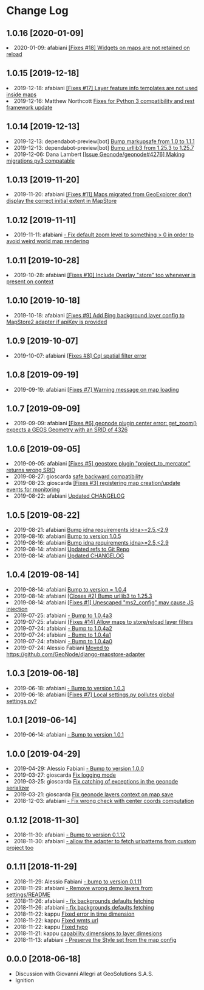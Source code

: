 # Change Log

## 1.0.16 [2020-01-09]

<li> 2020-01-09: afabiani <a href="https://github.com/GeoNode/django-mapstore-adapter/commit/db2fb3feaf64378403bef2a46e3a6d0a43adc62d" target="blank"> [Fixes #18] Widgets on maps are not retained on reload</a></li>

## 1.0.15 [2019-12-18]

<li> 2019-12-18: afabiani <a href="http://github.com/GeoNode/django-mapstore-adapter/commit/5c8c357d22f6c2ba77e9a219417ed152489eb399" target="blank"> [Fixes #17] Layer feature info templates are not used inside maps</a></li> 
<li> 2019-12-16: Matthew Northcott <a href="http://github.com/GeoNode/django-mapstore-adapter/commit/9caaf498d166eebc62ae5038c2acb80b6ac1d99a" target="blank"> Fixes for Python 3 compatibility and rest framework update</a></li>

## 1.0.14 [2019-12-13]

<li> 2019-12-13: dependabot-preview[bot] <a href="http://github.com/GeoNode/django-mapstore-adapter/commit/c626db2c47128040d28a40395623b7457d3c98b5" target="blank"> Bump markupsafe from 1.0 to 1.1.1</a></li> 
<li> 2019-12-13: dependabot-preview[bot] <a href="http://github.com/GeoNode/django-mapstore-adapter/commit/d877a45661faea53a0b484ad06f16113d57f5ba1" target="blank"> Bump urllib3 from 1.25.3 to 1.25.7</a></li> 
<li> 2019-12-06: Dana Lambert <a href="http://github.com/GeoNode/django-mapstore-adapter/commit/5fe469da015ba619aa982a8b89ba3136fc83a96a" target="blank"> [Issue Geonode/geonode#4276] Making migrations py3 compatable</a></li>

## 1.0.13 [2019-11-20]

<li> 2019-11-20: afabiani <a href="https://github.com/GeoNode/django-mapstore-adapter/commit/a1e39ab159c563da3caa395e9b3b3d6c4ed52d8e" target="blank"> [Fixes #11] Maps migrated from GeoExplorer don't display the correct initial extent in MapStore</a></li>

## 1.0.12 [2019-11-11]

<li> 2019-11-11: afabiani <a href="https://github.com/GeoNode/django-mapstore-adapter/commit/fcf74de7d63c68e55235119f9b05d73aac5e7191" target="blank"> - Fix default zoom level to something > 0 in order to avoid weird world map rendering</a></li>

## 1.0.11 [2019-10-28]

<li> 2019-10-28: afabiani <a href="https://github.com/GeoNode/django-mapstore-adapter/commit/5c54f9e97c3ee003152aa491c66cf40fc2afed39" target="blank"> [Fixes #10] Include Overlay "store" too whenever is present on context</a></li>

## 1.0.10 [2019-10-18]

<li> 2019-10-18: afabiani <a href="https://github.com/GeoNode/django-mapstore-adapter/commit/676bd047ef2622a441f3e8d4e8df9bded2a33ff3" target="blank"> [Fixes #9] Add Bing background layer config to MapStore2 adapter if apiKey is provided</a></li>

## 1.0.9 [2019-10-07]

<li> 2019-10-07: afabiani <a href="https://github.com/GeoNode/django-mapstore-adapter/commit/522d96150cd072194537116b11f2e90fcbf4e319" target="blank"> [Fixes #8] Cql spatial filter error</a></li>

## 1.0.8 [2019-09-19]

<li> 2019-09-19: afabiani <a href="https://github.com/GeoNode/django-mapstore-adapter/commit/3ffe3dd98f689f43d5a44bf8a7223de73608b131" target="blank"> [Fixes #7] Warning message on map loading</a></li>

## 1.0.7 [2019-09-09]

<li> 2019-09-09: afabiani <a href="https://github.com/GeoNode/django-mapstore-adapter/commit/cf3d57f661d0865cc06c6529d0cdc0267dc2b16e" target="blank"> [Fixes #6] geonode plugin center error: get_zoom() expects a GEOS Geometry with an SRID of 4326</a></li>

## 1.0.6 [2019-09-05]

<li> 2019-09-05: afabiani <a href="https://github.com/GeoNode/django-mapstore-adapter/commit/27c67b7cce30fe4feb4b645b386f220c15858985" target="blank"> [Fixes #5] geostore plugin "project_to_mercator" returns wrong SRID</a></li>
<li> 2019-08-27: gioscarda <a href="https://github.com/GeoNode/django-mapstore-adapter/commit/2ead0bbf8c691a9922a9fb2ee77712f8ee640c30" target="blank"> safe backward compatibility</a></li>
<li> 2019-08-23: gioscarda <a href="https://github.com/GeoNode/django-mapstore-adapter/commit/781ae56712209591f1c5b15be414dc1d4ec41bcc" target="blank"> [Fixes #3] registering map creation/update events for monitoring</a></li>
<li> 2019-08-22: afabiani <a href="https://github.com/GeoNode/django-mapstore-adapter/commit/7b59bb521b69364b6eca83dd622a30943d691427" target="blank"> Updated CHANGELOG</a></li> 

## 1.0.5 [2019-08-22]

<li> 2019-08-21: afabiani <a href="https://github.com/GeoNode/django-mapstore-adapter/commit/6b852ed98a2ac03d395e30e5e28b0e77a6c1ecb1" target="blank"> Bump idna requirements idna>=2.5,<2.9</a></li> 
<li> 2019-08-16: afabiani <a href="https://github.com/GeoNode/django-mapstore-adapter/commit/4b879247bc68fd500504fcdae25dd9295eaec32c" target="blank"> Bump to version 1.0.5</a></li> 
<li> 2019-08-16: afabiani <a href="https://github.com/GeoNode/django-mapstore-adapter/commit/694ab26e5d20c309e392f6a0ce406f18277d8aab" target="blank"> Bump idna requirements idna>=2.5,<2.9</a></li> 
<li> 2019-08-14: afabiani <a href="https://github.com/GeoNode/django-mapstore-adapter/commit/3b0b6b4af0ce722c38d2945fe755ddf248182471" target="blank"> Updated refs to Git Repo</a></li> 
<li> 2019-08-14: afabiani <a href="https://github.com/GeoNode/django-mapstore-adapter/commit/d6148b81bc45c72c9734e2cc73143979a133a0f2" target="blank"> Updated CHANGELOG</a></li> 

## 1.0.4 [2019-08-14]

<li> 2019-08-14: afabiani <a href="https://github.com/GeoNode/django-mapstore-adapter/commit/7d424e0fda71de374ff6a1e4f4818acc0e1d0416" target="blank"> Bump to version = 1.0.4</a></li> 
<li> 2019-08-14: afabiani <a href="https://github.com/GeoNode/django-mapstore-adapter/commit/5cf2df180306835e96820479da5f86bd3c90bc61" target="blank"> [Closes #2] Bump urllib3 to 1.25.3</a></li> 
<li> 2019-08-14: afabiani <a href="https://github.com/GeoNode/django-mapstore-adapter/commit/57e01b55567672961f8c6b7ca3b9dec18cc425b9" target="blank"> [Fixes #1] Unescaped "ms2_config" may cause JS injection</a></li> 
<li> 2019-07-25: afabiani <a href="https://github.com/GeoNode/django-mapstore-adapter/commit/e3e7e0661e0891676b333bf2909be37715706c72" target="blank"> - Bump to 1.0.4a3</a></li> 
<li> 2019-07-25: afabiani <a href="https://github.com/GeoNode/django-mapstore-adapter/commit/76118a7362b8df272405e806e0838494ae392351" target="blank"> [Fixes #14] Allow maps to store/reload layer filters</a></li> 
<li> 2019-07-24: afabiani <a href="https://github.com/GeoNode/django-mapstore-adapter/commit/3b8e2a95b4445a92e62c5573cf74293054ab251e" target="blank"> - Bump to 1.0.4a2</a></li> 
<li> 2019-07-24: afabiani <a href="https://github.com/GeoNode/django-mapstore-adapter/commit/3b93fe3f325442d3ccd83d2ce938cbf1a8a8ff4b" target="blank"> - Bump to 1.0.4a1</a></li> 
<li> 2019-07-24: afabiani <a href="https://github.com/GeoNode/django-mapstore-adapter/commit/fccdd713afb0892372c6c120799949d25e40e590" target="blank"> - Bump to 1.0.4a0</a></li> 
<li> 2019-07-24: Alessio Fabiani <a href="https://github.com/GeoNode/django-mapstore-adapter/commit/1003d897f1fc7d85eacf613769adc2a2d71c277f" target="blank"> Moved to https://github.com/GeoNode/django-mapstore-adapter</a></li> 

## 1.0.3 [2019-06-18]

<li> 2019-06-18: afabiani <a href="https://github.com/GeoNode/django-mapstore-adapter/commit/2395d360ffaba6654104791bafa8ef9caf176f6f" target="blank"> - Bump to version 1.0.3</a></li> 
<li> 2019-06-18: afabiani <a href="https://github.com/GeoNode/django-mapstore-adapter/commit/a7bea6204fc324ee444ace6062528fa23d21199f" target="blank"> [Fixes #7] Local settings.py pollutes global settings.py?</a></li> 

## 1.0.1 [2019-06-14]

<li> 2019-06-14: afabiani <a href="https://github.com/GeoNode/django-mapstore-adapter/commit/ccb6d87de8076bab52331c7b011fda070f655522" target="blank"> - Bump to version 1.0.1</a></li> 

## 1.0.0 [2019-04-29]

<li> 2019-04-29: Alessio Fabiani <a href="https://github.com/GeoNode/django-mapstore-adapter/commit/838bc7cc7e4f5e18984e31c66ea44bdcbf26f942" target="blank">  - Bump to version 1.0.0</a></li> 
<li> 2019-03-27: gioscarda <a href="https://github.com/GeoNode/django-mapstore-adapter/commit/2a558d7654854b038415162341c29e030de7e493" target="blank"> Fix logging mode</a></li> 
<li> 2019-03-25: gioscarda <a href="https://github.com/GeoNode/django-mapstore-adapter/commit/e52adfd6b54a6948de797df232302d5a30009b72" target="blank"> Fix catching of exceptions in the geonode serializer</a></li> 
<li> 2019-03-21: gioscarda <a href="https://github.com/GeoNode/django-mapstore-adapter/commit/f0a310d75372b95455561fac278f190988e00d92" target="blank"> Fix geonode layers context on map save</a></li> 
<li> 2018-12-03: afabiani <a href="https://github.com/GeoNode/django-mapstore-adapter/commit/639a902864ea098026545ec3fd9037b167c00d0b" target="blank">  - Fix wrong check with center coords computation</a></li> 

## 0.1.12 [2018-11-30]

<li> 2018-11-30: afabiani <a href="https://github.com/GeoNode/django-mapstore-adapter/commit/269d2b0fd31c038f14c2b6c99b672c74c3bc22e5" target="blank">  - Bump to version 0.1.12</a></li> 
<li> 2018-11-30: afabiani <a href="https://github.com/GeoNode/django-mapstore-adapter/commit/831eb9fc07aee8458c67e03f4487316553e85651" target="blank">  - allow the adapter to fetch urlpatterns from custom project too</a></li> 

## 0.1.11 [2018-11-29]

<li> 2018-11-29: Alessio Fabiani <a href="https://github.com/GeoNode/django-mapstore-adapter/commit/6099727db00b4bcd4ebcb3839c9482ce4d724a13" target="blank">  - bump to version 0.1.11</a></li> 
<li> 2018-11-29: afabiani <a href="https://github.com/GeoNode/django-mapstore-adapter/commit/d168b2c0209ed738c8e5ac5a5986ed88650a46d6" target="blank"> - Remove wrong demo layers from settings/README</a></li> 
<li> 2018-11-26: afabiani <a href="https://github.com/GeoNode/django-mapstore-adapter/commit/7ca4b22943fd959160b0bf89bab4c1896e895716" target="blank"> - fix backgrounds defaults fetching</a></li> 
<li> 2018-11-26: afabiani <a href="https://github.com/GeoNode/django-mapstore-adapter/commit/feea004ef55d1270f96acb131a6c5c66cd6576f9" target="blank">  - fix backgrounds defaults fetching</a></li> 
<li> 2018-11-22: kappu <a href="https://github.com/GeoNode/django-mapstore-adapter/commit/648cff187a37f31c3e3421c95dc6621fe81dfbab" target="blank"> Fixed error in time dimension</a></li> 
<li> 2018-11-22: kappu <a href="https://github.com/GeoNode/django-mapstore-adapter/commit/2cf1b30d9802514a6aaa7a55e13385182fd8f0b2" target="blank"> Fixed wmts url</a></li> 
<li> 2018-11-22: kappu <a href="https://github.com/GeoNode/django-mapstore-adapter/commit/b8d7e38cf2a971e89f2fcb10da0b51f44e9d2ddb" target="blank"> Fixed typo</a></li> 
<li> 2018-11-21: kappu <a href="https://github.com/GeoNode/django-mapstore-adapter/commit/fc9ad65b2c7191f975797597344cc43010bb74e2" target="blank"> capability dimensions to layer dimesions</a></li> 
<li> 2018-11-13: afabiani <a href="https://github.com/GeoNode/django-mapstore-adapter/commit/8a6a8f50147db4dff1bcf754f217752d6d4f1cef" target="blank">  - Preserve the Style set from the map config</a></li> 

## 0.0.0 [2018-06-18]

* Discussion with Giovanni Allegri at GeoSolutions S.A.S.
* Ignition
